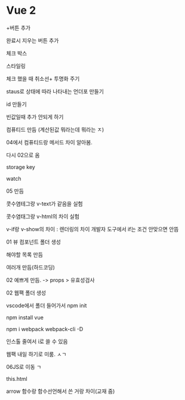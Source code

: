 # Vue 2

+버튼 추가

완료시 지우는 버튼 추가

체크 박스

스타일링

체크 했을 때 취소선+ 투명화 주기

staus로 상태에 따라 나타내는 언더포 만들기

id 만들기

빈값일때 추가 안되게 하기



컴퓨티드 만듬 (계산된값 뭐라는데 뭐라는 ㅈ)



04에서 컴퓨티드랑 메서드 차이 알아봄.



다시 02으로 옴

storage key

watch



05  만듬

콧수염테그랑 v-text가 같음을 실험

콧수염태그랑 v-html의 차이 실험

v-if랑 v-show의 차이 : 렌더링의 차이 개발자 도구에서 if는 조건 안맞으면 안뜸 



01 뷰 컴포넌트 폴더 생성

해야할 목록 만듬

여러개 만듬(하드코딩)



02 예쁘게 만듬. -> props  > 유효성검사



02 웹팩 폴더 생성

vscode에서 폴더 들어가서 npm init

npm install vue

npm i webpack webpack-cli -D

인스톨 줄여서 i로 쓸 수 있음

웹팩 내일 하기로 미룸. ㅅㄱ



06JS로 이동 ㄱ

this.html

arrow 함수랑 함수선언해서 쓴 거랑 차이(교재 줌)


